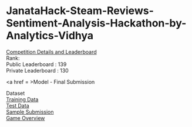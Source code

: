 # JanataHack-Steam-Reviews-Sentiment-Analysis-Hackathon-by-Analytics-Vidhya

<a href = 'https://datahack.analyticsvidhya.com/contest/janatahack-e-commerce-analytics-ml-hackathon/'>Competition Details and Leaderboard</a><br>
Rank:<br>
Public Leaderboard : 139<br>
Private Leaderboard : 130<br>

<a href = >Model - Final Submission</a><br>

Dataset<br>
<a href = 'https://github.com/hithesh111/JanataHack-Sentiment-Analysis-Hackathon-Analytics-Vidhya/blob/master/train.csv'>Training Data</a><br>
<a href = 'https://github.com/hithesh111/JanataHack-Sentiment-Analysis-Hackathon-Analytics-Vidhya/blob/master/test.csv'>Test Data</a><br>
<a href = 'https://github.com/hithesh111/JanataHack-Sentiment-Analysis-Hackathon-Analytics-Vidhya/blob/master/sample_submission_wgBqZCk.csv'>Sample Submission</a><br>
<a href = 'https://github.com/hithesh111/JanataHack-Sentiment-Analysis-Hackathon-Analytics-Vidhya/blob/master/game_overview.csv'>Game Overview</a>
